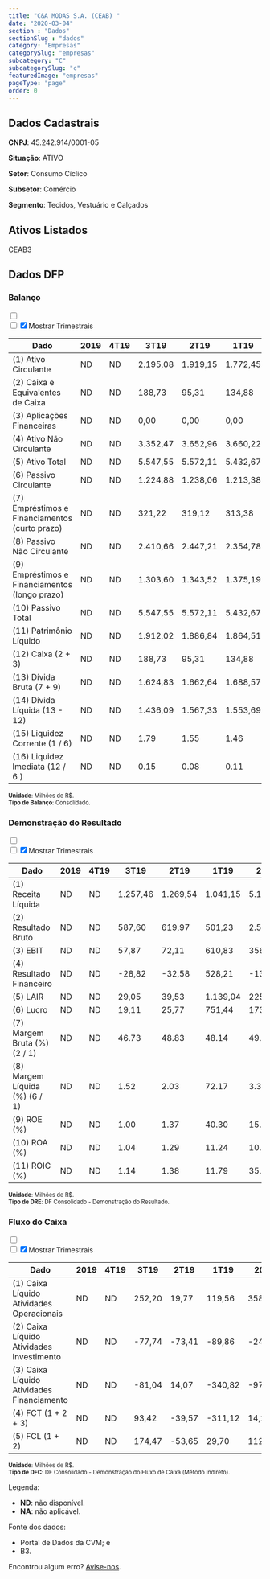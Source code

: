 ```yaml
---  
title: "C&A MODAS S.A. (CEAB) "  
date: "2020-03-04"  
section : "Dados"  
sectionSlug : "dados"  
category: "Empresas"  
categorySlug: "empresas"  
subcategory: "C"  
subcategorySlug: "c"  
featuredImage: "empresas"  
pageType: "page"  
order: 0  
---
```



## Dados Cadastrais


**CNPJ**: 45.242.914/0001-05

**Situação**: ATIVO

**Setor**: Consumo Cíclico

**Subsetor**: Comércio

**Segmento**: Tecidos, Vestuário e Calçados


## Ativos Listados


CEAB3 


## Dados DFP

### Balanço
  
<input type='checkbox' class='toggleCommand' id='toggleBalanco' name='toggleBalanco'>  
<div class='filter-group-balanco'>  
<div class='check_button_balanco'>  
<label for='toggleBalanco'>  
<input type='checkbox' data-filter-col='trimBalanco'><input type='checkbox' data-filter-col='trimBalanco' checked><span>Mostrar Trimestrais</span>  
</label>  
</div>  
</div>  
<div class='overflow balancoTableWrapper'>  
<table class='balancoTable'>  
<thead>  
<tr>  
<th class='dataHeader fixedLeftColumn'>Dado</th>  
<th>2019</th>  
<th class='trimHeader' data-col='trimBalanco'>4T19</th>  
<th class='trimHeader' data-col='trimBalanco'>3T19</th>  
<th class='trimHeader' data-col='trimBalanco'>2T19</th>  
<th class='trimHeader' data-col='trimBalanco'>1T19</th>  
<th>2018</th>  
<th class='trimHeader' data-col='trimBalanco'>4T18</th>  
<th class='trimHeader' data-col='trimBalanco'>3T18</th>  
<th class='trimHeader' data-col='trimBalanco'>2T18</th>  
<th class='trimHeader' data-col='trimBalanco'>1T18</th>  
<th>2017</th>  
<th class='trimHeader' data-col='trimBalanco'>4T17</th>  
<th class='trimHeader' data-col='trimBalanco'>3T17</th>  
<th class='trimHeader' data-col='trimBalanco'>2T17</th>  
<th class='trimHeader' data-col='trimBalanco'>1T17</th>  
</tr>  
</thead>  
<tbody>  
<tr>  
<td class='leftAlignCell rowDescription fixedLeftColumn'>(1) Ativo Circulante</td>  
<td>ND</td>  
<td data-col='trimBalanco' class='trimData'>ND</td>  
<td data-col='trimBalanco' class='trimData'>2.195,08</td>  
<td data-col='trimBalanco' class='trimData'>1.919,15</td>  
<td data-col='trimBalanco' class='trimData'>1.772,45</td>  
<td>2.195,57</td>  
<td data-col='trimBalanco' class='trimData'>2.195,57</td>  
<td data-col='trimBalanco' class='trimData'>2.195,57</td>  
<td data-col='trimBalanco' class='trimData'>2.195,57</td>  
<td data-col='trimBalanco' class='trimData'>2.195,57</td>  
<td>2.125,59</td>  
<td data-col='trimBalanco' class='trimData'>2.125,59</td>  
<td data-col='trimBalanco' class='trimData'>ND</td>  
<td data-col='trimBalanco' class='trimData'>ND</td>  
<td data-col='trimBalanco' class='trimData'>ND</td>  
</tr>  
<tr>  
<td class='leftAlignCell rowDescription fixedLeftColumn'>(2) Caixa e Equivalentes de Caixa</td>  
<td>ND</td>  
<td data-col='trimBalanco' class='trimData'>ND</td>  
<td data-col='trimBalanco' class='trimData'>188,73</td>  
<td data-col='trimBalanco' class='trimData'>95,31</td>  
<td data-col='trimBalanco' class='trimData'>134,88</td>  
<td>446,01</td>  
<td data-col='trimBalanco' class='trimData'>446,01</td>  
<td data-col='trimBalanco' class='trimData'>446,01</td>  
<td data-col='trimBalanco' class='trimData'>446,01</td>  
<td data-col='trimBalanco' class='trimData'>446,01</td>  
<td>431,76</td>  
<td data-col='trimBalanco' class='trimData'>431,76</td>  
<td data-col='trimBalanco' class='trimData'>ND</td>  
<td data-col='trimBalanco' class='trimData'>ND</td>  
<td data-col='trimBalanco' class='trimData'>ND</td>  
</tr>  
<tr>  
<td class='leftAlignCell rowDescription fixedLeftColumn'>(3) Aplicações Financeiras</td>  
<td>ND</td>  
<td data-col='trimBalanco' class='trimData'>ND</td>  
<td data-col='trimBalanco' class='trimData'>0,00</td>  
<td data-col='trimBalanco' class='trimData'>0,00</td>  
<td data-col='trimBalanco' class='trimData'>0,00</td>  
<td>0,00</td>  
<td data-col='trimBalanco' class='trimData'>0,00</td>  
<td data-col='trimBalanco' class='trimData'>0,00</td>  
<td data-col='trimBalanco' class='trimData'>0,00</td>  
<td data-col='trimBalanco' class='trimData'>0,00</td>  
<td>0,00</td>  
<td data-col='trimBalanco' class='trimData'>0,00</td>  
<td data-col='trimBalanco' class='trimData'>ND</td>  
<td data-col='trimBalanco' class='trimData'>ND</td>  
<td data-col='trimBalanco' class='trimData'>ND</td>  
</tr>  
<tr>  
<td class='leftAlignCell rowDescription fixedLeftColumn'>(4) Ativo Não Circulante</td>  
<td>ND</td>  
<td data-col='trimBalanco' class='trimData'>ND</td>  
<td data-col='trimBalanco' class='trimData'>3.352,47</td>  
<td data-col='trimBalanco' class='trimData'>3.652,96</td>  
<td data-col='trimBalanco' class='trimData'>3.660,22</td>  
<td>1.282,77</td>  
<td data-col='trimBalanco' class='trimData'>1.282,77</td>  
<td data-col='trimBalanco' class='trimData'>1.282,77</td>  
<td data-col='trimBalanco' class='trimData'>1.282,77</td>  
<td data-col='trimBalanco' class='trimData'>1.282,77</td>  
<td>1.268,71</td>  
<td data-col='trimBalanco' class='trimData'>1.268,71</td>  
<td data-col='trimBalanco' class='trimData'>ND</td>  
<td data-col='trimBalanco' class='trimData'>ND</td>  
<td data-col='trimBalanco' class='trimData'>ND</td>  
</tr>  
<tr>  
<td class='leftAlignCell rowDescription fixedLeftColumn'>(5) Ativo Total</td>  
<td>ND</td>  
<td data-col='trimBalanco' class='trimData'>ND</td>  
<td data-col='trimBalanco' class='trimData'>5.547,55</td>  
<td data-col='trimBalanco' class='trimData'>5.572,11</td>  
<td data-col='trimBalanco' class='trimData'>5.432,67</td>  
<td>3.478,34</td>  
<td data-col='trimBalanco' class='trimData'>3.478,34</td>  
<td data-col='trimBalanco' class='trimData'>3.478,34</td>  
<td data-col='trimBalanco' class='trimData'>3.478,34</td>  
<td data-col='trimBalanco' class='trimData'>3.478,34</td>  
<td>3.394,30</td>  
<td data-col='trimBalanco' class='trimData'>3.394,30</td>  
<td data-col='trimBalanco' class='trimData'>ND</td>  
<td data-col='trimBalanco' class='trimData'>ND</td>  
<td data-col='trimBalanco' class='trimData'>ND</td>  
</tr>  
<tr>  
<td class='leftAlignCell rowDescription fixedLeftColumn'>(6) Passivo Circulante</td>  
<td>ND</td>  
<td data-col='trimBalanco' class='trimData'>ND</td>  
<td data-col='trimBalanco' class='trimData'>1.224,88</td>  
<td data-col='trimBalanco' class='trimData'>1.238,06</td>  
<td data-col='trimBalanco' class='trimData'>1.213,38</td>  
<td>1.750,07</td>  
<td data-col='trimBalanco' class='trimData'>1.750,07</td>  
<td data-col='trimBalanco' class='trimData'>1.750,07</td>  
<td data-col='trimBalanco' class='trimData'>1.750,07</td>  
<td data-col='trimBalanco' class='trimData'>1.750,07</td>  
<td>2.022,86</td>  
<td data-col='trimBalanco' class='trimData'>2.022,86</td>  
<td data-col='trimBalanco' class='trimData'>ND</td>  
<td data-col='trimBalanco' class='trimData'>ND</td>  
<td data-col='trimBalanco' class='trimData'>ND</td>  
</tr>  
<tr>  
<td class='leftAlignCell rowDescription fixedLeftColumn'>(7) Empréstimos e Financiamentos (curto prazo)</td>  
<td>ND</td>  
<td data-col='trimBalanco' class='trimData'>ND</td>  
<td data-col='trimBalanco' class='trimData'>321,22</td>  
<td data-col='trimBalanco' class='trimData'>319,12</td>  
<td data-col='trimBalanco' class='trimData'>313,38</td>  
<td>0,23</td>  
<td data-col='trimBalanco' class='trimData'>0,23</td>  
<td data-col='trimBalanco' class='trimData'>0,23</td>  
<td data-col='trimBalanco' class='trimData'>0,23</td>  
<td data-col='trimBalanco' class='trimData'>0,23</td>  
<td>0,26</td>  
<td data-col='trimBalanco' class='trimData'>0,26</td>  
<td data-col='trimBalanco' class='trimData'>ND</td>  
<td data-col='trimBalanco' class='trimData'>ND</td>  
<td data-col='trimBalanco' class='trimData'>ND</td>  
</tr>  
<tr>  
<td class='leftAlignCell rowDescription fixedLeftColumn'>(8) Passivo Não Circulante</td>  
<td>ND</td>  
<td data-col='trimBalanco' class='trimData'>ND</td>  
<td data-col='trimBalanco' class='trimData'>2.410,66</td>  
<td data-col='trimBalanco' class='trimData'>2.447,21</td>  
<td data-col='trimBalanco' class='trimData'>2.354,78</td>  
<td>613,23</td>  
<td data-col='trimBalanco' class='trimData'>613,23</td>  
<td data-col='trimBalanco' class='trimData'>613,23</td>  
<td data-col='trimBalanco' class='trimData'>613,23</td>  
<td data-col='trimBalanco' class='trimData'>613,23</td>  
<td>364,93</td>  
<td data-col='trimBalanco' class='trimData'>364,93</td>  
<td data-col='trimBalanco' class='trimData'>ND</td>  
<td data-col='trimBalanco' class='trimData'>ND</td>  
<td data-col='trimBalanco' class='trimData'>ND</td>  
</tr>  
<tr>  
<td class='leftAlignCell rowDescription fixedLeftColumn'>(9) Empréstimos e Financiamentos (longo prazo)</td>  
<td>ND</td>  
<td data-col='trimBalanco' class='trimData'>ND</td>  
<td data-col='trimBalanco' class='trimData'>1.303,60</td>  
<td data-col='trimBalanco' class='trimData'>1.343,52</td>  
<td data-col='trimBalanco' class='trimData'>1.375,19</td>  
<td>1,62</td>  
<td data-col='trimBalanco' class='trimData'>1,62</td>  
<td data-col='trimBalanco' class='trimData'>1,62</td>  
<td data-col='trimBalanco' class='trimData'>1,62</td>  
<td data-col='trimBalanco' class='trimData'>1,62</td>  
<td>1,85</td>  
<td data-col='trimBalanco' class='trimData'>1,85</td>  
<td data-col='trimBalanco' class='trimData'>ND</td>  
<td data-col='trimBalanco' class='trimData'>ND</td>  
<td data-col='trimBalanco' class='trimData'>ND</td>  
</tr>  
<tr>  
<td class='leftAlignCell rowDescription fixedLeftColumn'>(10) Passivo Total</td>  
<td>ND</td>  
<td data-col='trimBalanco' class='trimData'>ND</td>  
<td data-col='trimBalanco' class='trimData'>5.547,55</td>  
<td data-col='trimBalanco' class='trimData'>5.572,11</td>  
<td data-col='trimBalanco' class='trimData'>5.432,67</td>  
<td>3.478,34</td>  
<td data-col='trimBalanco' class='trimData'>3.478,34</td>  
<td data-col='trimBalanco' class='trimData'>3.478,34</td>  
<td data-col='trimBalanco' class='trimData'>3.478,34</td>  
<td data-col='trimBalanco' class='trimData'>3.478,34</td>  
<td>3.394,30</td>  
<td data-col='trimBalanco' class='trimData'>3.394,30</td>  
<td data-col='trimBalanco' class='trimData'>ND</td>  
<td data-col='trimBalanco' class='trimData'>ND</td>  
<td data-col='trimBalanco' class='trimData'>ND</td>  
</tr>  
<tr>  
<td class='leftAlignCell rowDescription fixedLeftColumn'>(11) Patrimônio Líquido</td>  
<td>ND</td>  
<td data-col='trimBalanco' class='trimData'>ND</td>  
<td data-col='trimBalanco' class='trimData'>1.912,02</td>  
<td data-col='trimBalanco' class='trimData'>1.886,84</td>  
<td data-col='trimBalanco' class='trimData'>1.864,51</td>  
<td>1.115,04</td>  
<td data-col='trimBalanco' class='trimData'>1.115,04</td>  
<td data-col='trimBalanco' class='trimData'>1.115,04</td>  
<td data-col='trimBalanco' class='trimData'>1.115,04</td>  
<td data-col='trimBalanco' class='trimData'>1.115,04</td>  
<td>1.006,51</td>  
<td data-col='trimBalanco' class='trimData'>1.006,51</td>  
<td data-col='trimBalanco' class='trimData'>ND</td>  
<td data-col='trimBalanco' class='trimData'>ND</td>  
<td data-col='trimBalanco' class='trimData'>ND</td>  
</tr>  
<tr>  
<td class='leftAlignCell rowDescription fixedLeftColumn'>(12) Caixa (2 + 3)</td>  
<td>ND</td>  
<td data-col='trimBalanco' class='trimData'>ND</td>  
<td class='positiveNumber trimData' data-col='trimBalanco'>188,73</td>  
<td class='positiveNumber trimData' data-col='trimBalanco'>95,31</td>  
<td class='positiveNumber trimData' data-col='trimBalanco'>134,88</td>  
<td class='positiveNumber'>446,01</td>  
<td class='positiveNumber trimData' data-col='trimBalanco'>446,01</td>  
<td class='positiveNumber trimData' data-col='trimBalanco'>446,01</td>  
<td class='positiveNumber trimData' data-col='trimBalanco'>446,01</td>  
<td class='positiveNumber trimData' data-col='trimBalanco'>446,01</td>  
<td class='positiveNumber'>431,76</td>  
<td class='positiveNumber trimData' data-col='trimBalanco'>431,76</td>  
<td data-col='trimBalanco' class='trimData'>ND</td>  
<td data-col='trimBalanco' class='trimData'>ND</td>  
<td data-col='trimBalanco' class='trimData'>ND</td>  
</tr>  
<tr>  
<td class='leftAlignCell rowDescription fixedLeftColumn'>(13) Dívida Bruta (7 + 9)</td>  
<td>ND</td>  
<td data-col='trimBalanco' class='trimData'>ND</td>  
<td class='negativeNumber trimData' data-col='trimBalanco'>1.624,83</td>  
<td class='negativeNumber trimData' data-col='trimBalanco'>1.662,64</td>  
<td class='negativeNumber trimData' data-col='trimBalanco'>1.688,57</td>  
<td class='negativeNumber'>1,85</td>  
<td class='negativeNumber trimData' data-col='trimBalanco'>1,85</td>  
<td class='negativeNumber trimData' data-col='trimBalanco'>1,85</td>  
<td class='negativeNumber trimData' data-col='trimBalanco'>1,85</td>  
<td class='negativeNumber trimData' data-col='trimBalanco'>1,85</td>  
<td class='negativeNumber'>2,10</td>  
<td class='negativeNumber trimData' data-col='trimBalanco'>2,10</td>  
<td data-col='trimBalanco' class='trimData'>ND</td>  
<td data-col='trimBalanco' class='trimData'>ND</td>  
<td data-col='trimBalanco' class='trimData'>ND</td>  
</tr>  
<tr>  
<td class='leftAlignCell rowDescription fixedLeftColumn'>(14) Dívida Líquida  (13 - 12)</td>  
<td>ND</td>  
<td data-col='trimBalanco' class='trimData'>ND</td>  
<td class='negativeNumber trimData' data-col='trimBalanco'>1.436,09</td>  
<td class='negativeNumber trimData' data-col='trimBalanco'>1.567,33</td>  
<td class='negativeNumber trimData' data-col='trimBalanco'>1.553,69</td>  
<td class='positiveNumber'>-444,16</td>  
<td class='positiveNumber trimData' data-col='trimBalanco'>-444,16</td>  
<td class='positiveNumber trimData' data-col='trimBalanco'>-444,16</td>  
<td class='positiveNumber trimData' data-col='trimBalanco'>-444,16</td>  
<td class='positiveNumber trimData' data-col='trimBalanco'>-444,16</td>  
<td class='positiveNumber'>-429,65</td>  
<td class='positiveNumber trimData' data-col='trimBalanco'>-429,65</td>  
<td data-col='trimBalanco' class='trimData'>ND</td>  
<td data-col='trimBalanco' class='trimData'>ND</td>  
<td data-col='trimBalanco' class='trimData'>ND</td>  
</tr>  
<tr>  
<td class='leftAlignCell rowDescription fixedLeftColumn'>(15) Liquidez Corrente (1 / 6)</td>  
<td>ND</td>  
<td data-col='trimBalanco' class='trimData'>ND</td>  
<td data-col='trimBalanco' class='trimData'>1.79</td>  
<td data-col='trimBalanco' class='trimData'>1.55</td>  
<td data-col='trimBalanco' class='trimData'>1.46</td>  
<td>1.25</td>  
<td data-col='trimBalanco' class='trimData'>1.25</td>  
<td data-col='trimBalanco' class='trimData'>1.25</td>  
<td data-col='trimBalanco' class='trimData'>1.25</td>  
<td data-col='trimBalanco' class='trimData'>1.25</td>  
<td>1.05</td>  
<td data-col='trimBalanco' class='trimData'>1.05</td>  
<td data-col='trimBalanco' class='trimData'>ND</td>  
<td data-col='trimBalanco' class='trimData'>ND</td>  
<td data-col='trimBalanco' class='trimData'>ND</td>  
</tr>  
<tr>  
<td class='leftAlignCell rowDescription fixedLeftColumn'>(16) Liquidez Imediata  (12 / 6 )</td>  
<td>ND</td>  
<td data-col='trimBalanco' class='trimData'>ND</td>  
<td data-col='trimBalanco' class='trimData'>0.15</td>  
<td data-col='trimBalanco' class='trimData'>0.08</td>  
<td data-col='trimBalanco' class='trimData'>0.11</td>  
<td>0.25</td>  
<td data-col='trimBalanco' class='trimData'>0.25</td>  
<td data-col='trimBalanco' class='trimData'>0.25</td>  
<td data-col='trimBalanco' class='trimData'>0.25</td>  
<td data-col='trimBalanco' class='trimData'>0.25</td>  
<td>0.21</td>  
<td data-col='trimBalanco' class='trimData'>0.21</td>  
<td data-col='trimBalanco' class='trimData'>ND</td>  
<td data-col='trimBalanco' class='trimData'>ND</td>  
<td data-col='trimBalanco' class='trimData'>ND</td>  
</tr>  
</tbody>  
</table>  
</div>  
<p style='font-size:0.7rem; margin:0px;'><strong>Unidade</strong>: Milhões de R$.</p>  
<p style='font-size:0.7rem; margin:0px;'><strong>Tipo de Balanço</strong>: Consolidado.</p>


### Demonstração do Resultado
  
<input type='checkbox' class='toggleCommand' id='toggleDRE' name='toggleDRE'>  
<div class='filter-group-dre'>  
<div class='check_button_dre'>  
<label for='toggleDRE'>  
<input type='checkbox' data-filter-col='trimDRE'><input type='checkbox' data-filter-col='trimDRE' checked><span>Mostrar Trimestrais</span>  
</label>  
</div>  
</div>  
<div class='overflow balancoTableWrapper'>  
<table class='balancoTable'>  
<thead>  
<tr>  
<th class='dataHeader fixedLeftColumn'>Dado</th>  
<th>2019</th>  
<th class='trimHeader' data-col='trimDRE'>4T19</th>  
<th class='trimHeader' data-col='trimDRE'>3T19</th>  
<th class='trimHeader' data-col='trimDRE'>2T19</th>  
<th class='trimHeader' data-col='trimDRE'>1T19</th>  
<th>2018</th>  
<th class='trimHeader' data-col='trimDRE'>4T18</th>  
<th class='trimHeader' data-col='trimDRE'>3T18</th>  
<th class='trimHeader' data-col='trimDRE'>2T18</th>  
<th class='trimHeader' data-col='trimDRE'>1T18</th>  
<th>2017</th>  
<th class='trimHeader' data-col='trimDRE'>4T17</th>  
<th class='trimHeader' data-col='trimDRE'>3T17</th>  
<th class='trimHeader' data-col='trimDRE'>2T17</th>  
<th class='trimHeader' data-col='trimDRE'>1T17</th>  
</tr>  
</thead>  
<tbody>  
<tr>  
<td class='leftAlignCell rowDescription fixedLeftColumn'>(1) Receita Líquida</td>  
<td>ND</td>  
<td data-col='trimDRE' class='trimData'>ND</td>  
<td data-col='trimDRE' class='trimData' >1.257,46</td>  
<td data-col='trimDRE' class='trimData' >1.269,54</td>  
<td data-col='trimDRE' class='trimData' >1.041,15</td>  
<td>5.166,36</td>  
<td data-col='trimDRE' class='trimData' >1.697,60</td>  
<td data-col='trimDRE' class='trimData' >1.224,12</td>  
<td data-col='trimDRE' class='trimData' >1.241,26</td>  
<td data-col='trimDRE' class='trimData' >1.003,39</td>  
<td>5.035,61</td>  
<td data-col='trimDRE' class='trimData' >5.035,61</td>  
<td data-col='trimDRE' class='trimData'>ND</td>  
<td data-col='trimDRE' class='trimData'>ND</td>  
<td data-col='trimDRE' class='trimData'>ND</td>  
</tr>  
<tr>  
<td class='leftAlignCell rowDescription fixedLeftColumn'>(2) Resultado Bruto</td>  
<td>ND</td>  
<td data-col='trimDRE' class='trimData'>ND</td>  
<td data-col='trimDRE' class='trimData positiveNumberGreen' >587,60</td>  
<td data-col='trimDRE' class='trimData positiveNumberGreen' >619,97</td>  
<td data-col='trimDRE' class='trimData positiveNumberGreen' >501,23</td>  
<td class='positiveNumberGreen'>2.549,14</td>  
<td data-col='trimDRE' class='trimData positiveNumberGreen' >871,04</td>  
<td data-col='trimDRE' class='trimData positiveNumberGreen' >582,35</td>  
<td data-col='trimDRE' class='trimData positiveNumberGreen' >624,21</td>  
<td data-col='trimDRE' class='trimData positiveNumberGreen' >471,54</td>  
<td class='positiveNumberGreen'>2.421,53</td>  
<td data-col='trimDRE' class='trimData positiveNumberGreen' >2.421,53</td>  
<td data-col='trimDRE' class='trimData'>ND</td>  
<td data-col='trimDRE' class='trimData'>ND</td>  
<td data-col='trimDRE' class='trimData'>ND</td>  
</tr>  
<tr>  
<td class='leftAlignCell rowDescription fixedLeftColumn'>(3) EBIT</td>  
<td>ND</td>  
<td data-col='trimDRE' class='trimData'>ND</td>  
<td data-col='trimDRE' class='trimData positiveNumberGreen' >57,87</td>  
<td data-col='trimDRE' class='trimData positiveNumberGreen' >72,11</td>  
<td data-col='trimDRE' class='trimData positiveNumberGreen' >610,83</td>  
<td class='positiveNumberGreen'>356,22</td>  
<td data-col='trimDRE' class='trimData positiveNumberGreen' >251,41</td>  
<td data-col='trimDRE' class='trimData positiveNumberGreen' >61,73</td>  
<td data-col='trimDRE' class='trimData positiveNumberGreen' >107,20</td>  
<td data-col='trimDRE' class='trimData negativeNumber' >-64,12</td>  
<td class='positiveNumberGreen'>296,70</td>  
<td data-col='trimDRE' class='trimData positiveNumberGreen' >296,70</td>  
<td data-col='trimDRE' class='trimData'>ND</td>  
<td data-col='trimDRE' class='trimData'>ND</td>  
<td data-col='trimDRE' class='trimData'>ND</td>  
</tr>  
<tr>  
<td class='leftAlignCell rowDescription fixedLeftColumn'>(4) Resultado Financeiro</td>  
<td>ND</td>  
<td data-col='trimDRE' class='trimData'>ND</td>  
<td data-col='trimDRE' class='trimData negativeNumber' >-28,82</td>  
<td data-col='trimDRE' class='trimData negativeNumber' >-32,58</td>  
<td data-col='trimDRE' class='trimData positiveNumberGreen' >528,21</td>  
<td class='negativeNumber'>-130,67</td>  
<td data-col='trimDRE' class='trimData negativeNumber' >-29,58</td>  
<td data-col='trimDRE' class='trimData negativeNumber' >-22,06</td>  
<td data-col='trimDRE' class='trimData negativeNumber' >-54,67</td>  
<td data-col='trimDRE' class='trimData negativeNumber' >-24,36</td>  
<td class='negativeNumber'>-155,15</td>  
<td data-col='trimDRE' class='trimData negativeNumber' >-155,15</td>  
<td data-col='trimDRE' class='trimData'>ND</td>  
<td data-col='trimDRE' class='trimData'>ND</td>  
<td data-col='trimDRE' class='trimData'>ND</td>  
</tr>  
<tr>  
<td class='leftAlignCell rowDescription fixedLeftColumn'>(5) LAIR</td>  
<td>ND</td>  
<td data-col='trimDRE' class='trimData'>ND</td>  
<td data-col='trimDRE' class='trimData positiveNumberGreen' >29,05</td>  
<td data-col='trimDRE' class='trimData positiveNumberGreen' >39,53</td>  
<td data-col='trimDRE' class='trimData positiveNumberGreen' >1.139,04</td>  
<td class='positiveNumberGreen'>225,55</td>  
<td data-col='trimDRE' class='trimData positiveNumberGreen' >221,82</td>  
<td data-col='trimDRE' class='trimData positiveNumberGreen' >39,67</td>  
<td data-col='trimDRE' class='trimData positiveNumberGreen' >52,54</td>  
<td data-col='trimDRE' class='trimData negativeNumber' >-88,48</td>  
<td class='positiveNumberGreen'>141,55</td>  
<td data-col='trimDRE' class='trimData positiveNumberGreen' >141,55</td>  
<td data-col='trimDRE' class='trimData'>ND</td>  
<td data-col='trimDRE' class='trimData'>ND</td>  
<td data-col='trimDRE' class='trimData'>ND</td>  
</tr>  
<tr>  
<td class='leftAlignCell rowDescription fixedLeftColumn'>(6) Lucro</td>  
<td>ND</td>  
<td data-col='trimDRE' class='trimData'>ND</td>  
<td data-col='trimDRE' class='trimData positiveNumberGreen' >19,11</td>  
<td data-col='trimDRE' class='trimData positiveNumberGreen' >25,77</td>  
<td data-col='trimDRE' class='trimData positiveNumberGreen' >751,44</td>  
<td class='positiveNumberGreen'>173,64</td>  
<td data-col='trimDRE' class='trimData positiveNumberGreen' >172,05</td>  
<td data-col='trimDRE' class='trimData positiveNumberGreen' >32,10</td>  
<td data-col='trimDRE' class='trimData positiveNumberGreen' >29,29</td>  
<td data-col='trimDRE' class='trimData negativeNumber' >-59,80</td>  
<td class='positiveNumberGreen'>96,88</td>  
<td data-col='trimDRE' class='trimData positiveNumberGreen' >96,88</td>  
<td data-col='trimDRE' class='trimData'>ND</td>  
<td data-col='trimDRE' class='trimData'>ND</td>  
<td data-col='trimDRE' class='trimData'>ND</td>  
</tr>  
<tr>  
<td class='leftAlignCell rowDescription fixedLeftColumn'>(7) Margem Bruta (%) (2 / 1)</td>  
<td>ND</td>  
<td data-col='trimDRE' class='trimData'>ND</td>  
<td data-col='trimDRE' class='trimData'>46.73</td>  
<td data-col='trimDRE' class='trimData'>48.83</td>  
<td data-col='trimDRE' class='trimData'>48.14</td>  
<td>49.34</td>  
<td data-col='trimDRE' class='trimData'>51.31</td>  
<td data-col='trimDRE' class='trimData'>47.57</td>  
<td data-col='trimDRE' class='trimData'>50.29</td>  
<td data-col='trimDRE' class='trimData'>46.99</td>  
<td>48.09</td>  
<td data-col='trimDRE' class='trimData'>48.09</td>  
<td data-col='trimDRE' class='trimData'>ND</td>  
<td data-col='trimDRE' class='trimData'>ND</td>  
<td data-col='trimDRE' class='trimData'>ND</td>  
</tr>  
<tr>  
<td class='leftAlignCell rowDescription fixedLeftColumn'>(8) Margem Líquida (%) (6 / 1)</td>  
<td>ND</td>  
<td data-col='trimDRE' class='trimData'>ND</td>  
<td data-col='trimDRE' class='trimData'>1.52</td>  
<td data-col='trimDRE' class='trimData'>2.03</td>  
<td data-col='trimDRE' class='trimData'>72.17</td>  
<td>3.36</td>  
<td data-col='trimDRE' class='trimData'>10.13</td>  
<td data-col='trimDRE' class='trimData'>2.62</td>  
<td data-col='trimDRE' class='trimData'>2.36</td>  
<td data-col='trimDRE' class='trimData'>NA</td>  
<td>1.92</td>  
<td data-col='trimDRE' class='trimData'>1.92</td>  
<td data-col='trimDRE' class='trimData'>ND</td>  
<td data-col='trimDRE' class='trimData'>ND</td>  
<td data-col='trimDRE' class='trimData'>ND</td>  
</tr>  
<tr>  
<td class='leftAlignCell rowDescription fixedLeftColumn'>(9) ROE (%)</td>  
<td>ND</td>  
<td data-col='trimDRE' class='trimData'>ND</td>  
<td data-col='trimDRE' class='trimData'>1.00</td>  
<td data-col='trimDRE' class='trimData'>1.37</td>  
<td data-col='trimDRE' class='trimData'>40.30</td>  
<td>15.57</td>  
<td data-col='trimDRE' class='trimData'>15.43</td>  
<td data-col='trimDRE' class='trimData'>2.88</td>  
<td data-col='trimDRE' class='trimData'>2.63</td>  
<td data-col='trimDRE' class='trimData'>NA</td>  
<td>9.63</td>  
<td data-col='trimDRE' class='trimData'>9.63</td>  
<td data-col='trimDRE' class='trimData'>ND</td>  
<td data-col='trimDRE' class='trimData'>ND</td>  
<td data-col='trimDRE' class='trimData'>ND</td>  
</tr>  
<tr>  
<td class='leftAlignCell rowDescription fixedLeftColumn'>(10) ROA (%)</td>  
<td>ND</td>  
<td data-col='trimDRE' class='trimData'>ND</td>  
<td data-col='trimDRE' class='trimData'>1.04</td>  
<td data-col='trimDRE' class='trimData'>1.29</td>  
<td data-col='trimDRE' class='trimData'>11.24</td>  
<td>10.24</td>  
<td data-col='trimDRE' class='trimData'>7.23</td>  
<td data-col='trimDRE' class='trimData'>1.77</td>  
<td data-col='trimDRE' class='trimData'>3.08</td>  
<td data-col='trimDRE' class='trimData'>NA</td>  
<td>8.74</td>  
<td data-col='trimDRE' class='trimData'>8.74</td>  
<td data-col='trimDRE' class='trimData'>ND</td>  
<td data-col='trimDRE' class='trimData'>ND</td>  
<td data-col='trimDRE' class='trimData'>ND</td>  
</tr>  
<tr>  
<td class='leftAlignCell rowDescription fixedLeftColumn'>(11) ROIC (%)</td>  
<td>ND</td>  
<td data-col='trimDRE' class='trimData'>ND</td>  
<td data-col='trimDRE' class='trimData'>1.14</td>  
<td data-col='trimDRE' class='trimData'>1.38</td>  
<td data-col='trimDRE' class='trimData'>11.79</td>  
<td>35.04</td>  
<td data-col='trimDRE' class='trimData'>24.73</td>  
<td data-col='trimDRE' class='trimData'>6.07</td>  
<td data-col='trimDRE' class='trimData'>10.55</td>  
<td data-col='trimDRE' class='trimData'>NA</td>  
<td>33.95</td>  
<td data-col='trimDRE' class='trimData'>33.95</td>  
<td data-col='trimDRE' class='trimData'>ND</td>  
<td data-col='trimDRE' class='trimData'>ND</td>  
<td data-col='trimDRE' class='trimData'>ND</td>  
</tr>  
</tbody>  
</table>  
</div>  
<p style='font-size:0.7rem; margin:0px;'><strong>Unidade</strong>: Milhões de R$.</p>  
<p style='font-size:0.7rem; margin:0px;'><strong>Tipo de DRE</strong>: DF Consolidado - Demonstração do Resultado.</p>


### Fluxo do Caixa
  
<input type='checkbox' class='toggleCommand' id='toggleDFC' name='toggleDFC'>  
<div class='filter-group-dfc'>  
<div class='check_button_dfc'>  
<label for='toggleDFC'>  
<input type='checkbox' data-filter-col='trimDFC'><input type='checkbox' data-filter-col='trimDFC' checked><span>Mostrar Trimestrais</span>  
</label>  
</div>  
</div>  
<div class='overflow balancoTableWrapper'>  
<table class='balancoTable'>  
<thead>  
<tr>  
<th class='dataHeader fixedLeftColumn'>Dado</th>  
<th>2019</th>  
<th class='trimHeader' data-col='trimDFC'>4T19</th>  
<th class='trimHeader' data-col='trimDFC'>3T19</th>  
<th class='trimHeader' data-col='trimDFC'>2T19</th>  
<th class='trimHeader' data-col='trimDFC'>1T19</th>  
<th>2018</th>  
<th class='trimHeader' data-col='trimDFC'>4T18</th>  
<th class='trimHeader' data-col='trimDFC'>3T18</th>  
<th class='trimHeader' data-col='trimDFC'>2T18</th>  
<th class='trimHeader' data-col='trimDFC'>1T18</th>  
<th>2017</th>  
<th class='trimHeader' data-col='trimDFC'>4T17</th>  
<th class='trimHeader' data-col='trimDFC'>3T17</th>  
<th class='trimHeader' data-col='trimDFC'>2T17</th>  
<th class='trimHeader' data-col='trimDFC'>1T17</th>  
</tr>  
</thead>  
<tbody>  
<tr>  
<td class='leftAlignCell rowDescription fixedLeftColumn'>(1) Caixa Líquido Atividades Operacionais</td>  
<td>ND</td>  
<td data-col='trimDFC' class='trimData'>ND</td>  
<td data-col='trimDFC' class='trimData' >252,20</td>  
<td data-col='trimDFC' class='trimData' >19,77</td>  
<td data-col='trimDFC' class='trimData' >119,56</td>  
<td>358,54</td>  
<td data-col='trimDFC' class='trimData' >232,96</td>  
<td data-col='trimDFC' class='trimData' >270,66</td>  
<td data-col='trimDFC' class='trimData' >-159,00</td>  
<td data-col='trimDFC' class='trimData' >13,91</td>  
<td>595,52</td>  
<td data-col='trimDFC' class='trimData'>ND</td>  
<td data-col='trimDFC' class='trimData'>ND</td>  
<td data-col='trimDFC' class='trimData'>ND</td>  
<td data-col='trimDFC' class='trimData'>ND</td>  
</tr>  
<tr>  
<td class='leftAlignCell rowDescription fixedLeftColumn'>(2) Caixa Líquido Atividades Investimento</td>  
<td>ND</td>  
<td data-col='trimDFC' class='trimData'>ND</td>  
<td data-col='trimDFC' class='trimData' >-77,74</td>  
<td data-col='trimDFC' class='trimData' >-73,41</td>  
<td data-col='trimDFC' class='trimData' >-89,86</td>  
<td>-246,41</td>  
<td data-col='trimDFC' class='trimData' >-73,72</td>  
<td data-col='trimDFC' class='trimData' >-59,51</td>  
<td data-col='trimDFC' class='trimData' >-18,32</td>  
<td data-col='trimDFC' class='trimData' >-94,86</td>  
<td>-90,15</td>  
<td data-col='trimDFC' class='trimData'>ND</td>  
<td data-col='trimDFC' class='trimData'>ND</td>  
<td data-col='trimDFC' class='trimData'>ND</td>  
<td data-col='trimDFC' class='trimData'>ND</td>  
</tr>  
<tr>  
<td class='leftAlignCell rowDescription fixedLeftColumn'>(3) Caixa Líquido Atividades Financiamento</td>  
<td>ND</td>  
<td data-col='trimDFC' class='trimData'>ND</td>  
<td data-col='trimDFC' class='trimData' >-81,04</td>  
<td data-col='trimDFC' class='trimData' >14,07</td>  
<td data-col='trimDFC' class='trimData' >-340,82</td>  
<td>-97,88</td>  
<td data-col='trimDFC' class='trimData' >-15,65</td>  
<td data-col='trimDFC' class='trimData' >-73,52</td>  
<td data-col='trimDFC' class='trimData' >82,49</td>  
<td data-col='trimDFC' class='trimData' >-91,20</td>  
<td>-563,32</td>  
<td data-col='trimDFC' class='trimData'>ND</td>  
<td data-col='trimDFC' class='trimData'>ND</td>  
<td data-col='trimDFC' class='trimData'>ND</td>  
<td data-col='trimDFC' class='trimData'>ND</td>  
</tr>  
<tr>  
<td class='leftAlignCell rowDescription fixedLeftColumn'>(4) FCT (1 + 2 + 3)</td>  
<td>ND</td>  
<td data-col='trimDFC' class='trimData'>ND</td>  
<td data-col='trimDFC' class='trimData positiveNumber'>93,42</td>  
<td data-col='trimDFC' class='trimData negativeNumber'>-39,57</td>  
<td data-col='trimDFC' class='trimData negativeNumber'>-311,12</td>  
<td class='positiveNumber'>14,25</td>  
<td data-col='trimDFC' class='trimData positiveNumber'>143,58</td>  
<td data-col='trimDFC' class='trimData positiveNumber'>137,64</td>  
<td data-col='trimDFC' class='trimData negativeNumber'>-94,83</td>  
<td data-col='trimDFC' class='trimData negativeNumber'>-172,14</td>  
<td class='negativeNumber'>-57,95</td>  
<td data-col='trimDFC' class='trimData'>ND</td>  
<td data-col='trimDFC' class='trimData'>ND</td>  
<td data-col='trimDFC' class='trimData'>ND</td>  
<td data-col='trimDFC' class='trimData'>ND</td>  
</tr>  
<tr>  
<td class='leftAlignCell rowDescription fixedLeftColumn'>(5) FCL (1 + 2)</td>  
<td>ND</td>  
<td data-col='trimDFC' class='trimData'>ND</td>  
<td data-col='trimDFC' class='trimData positiveNumber'>174,47</td>  
<td data-col='trimDFC' class='trimData negativeNumber'>-53,65</td>  
<td data-col='trimDFC' class='trimData positiveNumber'>29,70</td>  
<td class='positiveNumber'>112,13</td>  
<td data-col='trimDFC' class='trimData positiveNumber'>159,23</td>  
<td data-col='trimDFC' class='trimData positiveNumber'>211,16</td>  
<td data-col='trimDFC' class='trimData negativeNumber'>-177,32</td>  
<td data-col='trimDFC' class='trimData negativeNumber'>-80,94</td>  
<td class='positiveNumber'>505,37</td>  
<td data-col='trimDFC' class='trimData'>ND</td>  
<td data-col='trimDFC' class='trimData'>ND</td>  
<td data-col='trimDFC' class='trimData'>ND</td>  
<td data-col='trimDFC' class='trimData'>ND</td>  
</tr>  
</tbody>  
</table>  
</div>  
<p style='font-size:0.7rem; margin:0px;'><strong>Unidade</strong>: Milhões de R$.</p>  
<p style='font-size:0.7rem; margin:0px;'><strong>Tipo de DFC</strong>: DF Consolidado - Demonstração do Fluxo de Caixa (Método Indireto).</p>

  
<div class='referencias'>

Legenda:  
- **ND**: não disponível.  
- **NA**: não aplicável.

Fonte dos dados:  
- Portal de Dados da CVM; e  
- B3.

Encontrou algum erro? [Avise-nos](/contato).  
</div>